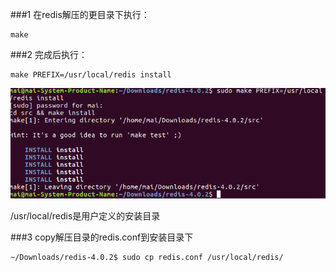 ###1 在redis解压的更目录下执行：
```
make
```

###2 完成后执行：
```
make PREFIX=/usr/local/redis install
```
![](install.png) 

/usr/local/redis是用户定义的安装目录

###3 copy解压目录的redis.conf到安装目录下
```
~/Downloads/redis-4.0.2$ sudo cp redis.conf /usr/local/redis/
```